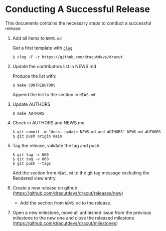 # Conducting A Successful Release

This documents contains the necessary steps to conduct a successful release.

1. Add all items to `NEWS.md`

    Get a first template with [`clog`](https://github.com/clog-tool/clog-cli)
    ```console
    $ clog -F -r https://github.com/dracutdevs/dracut
    ```

2. Update the contributors list in NEWS.md

   Produce the list with:
   ```console
   $ make CONTRIBUTORS
   ```

   Append the list to the section in `NEWS.md`

3. Update AUTHORS

   ```console
   $ make AUTHORS
   ```

4. Check in AUTHORS and NEWS.md

   ```console
   $ git commit -m "docs: update NEWS.md and AUTHORS" NEWS.md AUTHORS
   $ git push origin main
   ```

5. Tag the release, validate the tag and push

   ```console
   $ git tag -s 060
   $ git tag -v 060
   $ git push --tags
   ```

   Add the section from `NEWS.md` to the git tag message excluding the Rendered
   view entry.

6. Create a new release on github (https://github.com/dracutdevs/dracut/releases/new)
   - Add the section from `NEWS.md` to the release.

7. Open a new milestone, move all unfinished issue from the previous milestone to the new one and close the released milestone (https://github.com/dracutdevs/dracut/milestones)
